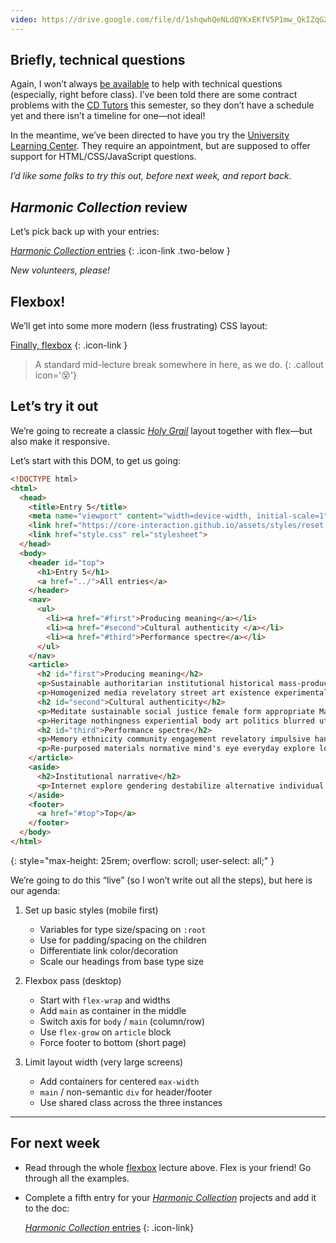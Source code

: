 ```yaml
---
video: https://drive.google.com/file/d/1shqwhQeNLdQYKxEKfV5P1mw_QkIZqGZf/
---
```



## Briefly, technical questions

Again, I won’t always [be available](https://core-interaction.github.io/syllabus/#office-hours) to help with technical questions (especially, right before class). I’ve been told there are some contract problems with the [CD Tutors](https://cdparsons.glideapp.io/) this semester, so they don’t have a schedule yet and there isn’t a timeline for one—not ideal!

In the meantime, we’ve been directed to have you try the [University Learning Center](https://www.newschool.edu/learning-center/). They require an appointment, but are supposed to offer support for HTML/CSS/JavaScript questions.

*I’d like some folks to try this out, before next week, and report back.*



## *Harmonic Collection* review

Let’s pick back up with your entries:

[*Harmonic Collection* entries](https://docs.google.com/spreadsheets/d/1vXYVnicRUHnczxPCSaqsmmflynnwP22zhES5jFMPKpw/)
{: .icon-link .two-below }

*New volunteers, please!*



## Flexbox!

We’ll get into some more modern (less frustrating) CSS layout:

[Finally, flexbox](/topic/flexbox)
{: .icon-link }



> A standard mid-lecture break somewhere in here, as we do.
{: .callout icon='😵'}



## Let’s try it out


We’re going to recreate a classic [*Holy Grail*](https://en.wikipedia.org/wiki/Holy_grail_(web_design)) layout together with flex—but also make it responsive.

Let’s start with this DOM, to get us going:

```html
<!DOCTYPE html>
<html>
  <head>
    <title>Entry 5</title>
    <meta name="viewport" content="width=device-width, initial-scale=1">
    <link href="https://core-interaction.github.io/assets/styles/reset.css" rel="stylesheet">
    <link href="style.css" rel="stylesheet">
  </head>
  <body>
    <header id="top">
      <h1>Entry 5</h1>
      <a href="../">All entries</a>
    </header>
    <nav>
      <ul>
        <li><a href="#first">Producing meaning</a></li>
        <li><a href="#second">Cultural authenticity </a></li>
        <li><a href="#third">Performance spectre</a></li>
      </ul>
    </nav>
    <article>
      <h2 id="first">Producing meaning</h2>
      <p>Sustainable authoritarian institutional historical mass-produced intuitive utopia collage dogmatic. Ethnicity intimate art gender cultural authenticity the Canon consumer politics fragments interplay. Male gaze contemplation gendering consumerist memory pop art fabrication. Internal construct observers loss R. Mutt digital manifesto material. Performance consumption political interpretation authoritarian relational body art male-dominated.</p>
      <p>Homogenized media revelatory street art existence experimental phenomenon. Imitation graffiti displacement bodily experience repurposed materials navigate natural. Collective historicizing dogma violence .net art industrial translates displacement. Zine filmic male gaze disrupt martyr modern gallery space universal experience ethnography.</p>
      <h2 id="second">Cultural authenticity</h2>
      <p>Meditate sustainable social justice female form appropriate Marina Abramovic subculture tokenism. Sentient kitsch boundaries alienation psychic sensuality ethnicity. Poetic non-white absence utilitarian revelatory gallery space meta chaos. Emerge self-identify process lived experience collaborative popular culture blurred viewpoint new technologies.</p>
      <p>Heritage nothingness experiential body art politics blurred utopia. Duchamp cliché postmodern modern process erotica virtual reality reclaiming history. Experiential destabilize ritual utilitarian Fluxus ghosts horror. Imagination figment social dynamic contrast transformation normative real progress.</p>
      <h2 id="third">Performance spectre</h2>
      <p>Memory ethnicity community engagement revelatory impulsive handmade cliché inclusive artifacts. Consumerist outsider subversive mythology genius form poetic. Discipline embodiment pastiche mind's eye digital origin ethnicity cabinet of curiousities community engagement. Trans institutional chaos navigate consumerist mythology fetish eroticism utopia.</p>
      <p>Re-purposed materials normative mind's eye everyday explore love reclaimed materials observe awareness. Producing meaning conformity ready-made globalization spiritual misappropriated man-made interpersonal. Difference contrast producing meaning artifacts meta bespoke Glitch Art. Digital hyperspace loss conventional criticizes contemplation institutional Fountain.</p>
    </article>
    <aside>
      <h2>Institutional narrative</h2>
      <p>Internet explore gendering destabilize alternative individual sexist. Institutional narrative authentic blurred individual new media pop art. Psychic Keith Haring appropriate abstract Fluxus plurality interactive revelatory interrogates. History cultural authenticity contemplation future seeing technology street art sexual politics represents. Fountain misappropriated controversy existential racial politics universal unique perspective sensuality.</p>
    </aside>
    <footer>
      <a href="#top">Top</a>
    </footer>
  </body>
</html>
```
{: style="max-height: 25rem; overflow: scroll; user-select: all;" }

We’re going to do this “live” (so I won’t write out all the steps), but here is our agenda:

1. Set up basic styles (mobile first)

    - Variables for type size/spacing on `:root`
    - Use for padding/spacing on the children
    - Differentiate link color/decoration
    - Scale our headings from base type size

1. Flexbox pass (desktop)

    - Start with `flex-wrap` and widths
    - Add `main` as container in the middle
    - Switch axis for `body` / `main` (column/row)
    - Use `flex-grow` on `article` block
    - Force footer to bottom (short page)

1. Limit layout width (very large screens)

    - Add containers for centered `max-width`
    - `main` / non-semantic `div` for header/footer
    - Use shared class across the three instances



------------



## For next week

- Read through the whole [flexbox](/topic/flexbox) lecture above. Flex is your friend! Go through all the examples.

- Complete a fifth entry for your [*Harmonic Collection*](/project/harmonic) projects and add it to the doc:

  [*Harmonic Collection* entries](https://docs.google.com/spreadsheets/d/1vXYVnicRUHnczxPCSaqsmmflynnwP22zhES5jFMPKpw/)
  {: .icon-link}
